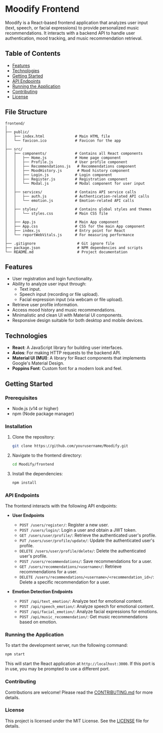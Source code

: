 # Moodify Frontend

Moodify is a React-based frontend application that analyzes user input (text, speech, or facial expressions) to provide personalized music recommendations. It interacts with a backend API to handle user authentication, mood tracking, and music recommendation retrieval.

## Table of Contents

- [Features](#features)
- [Technologies](#technologies)
- [Getting Started](#getting-started)
- [API Endpoints](#api-endpoints)
- [Running the Application](#running-the-application)
- [Contributing](#contributing)
- [License](#license)

## File Structure

```plaintext
frontend/
│
├── public/
│   ├── index.html              # Main HTML file
│   └── favicon.ico             # Favicon for the app
│
├── src/
│   ├── components/             # Contains all React components
│   │   ├── Home.js             # Home page component
│   │   ├── Profile.js          # User profile component
│   │   ├── Recommendations.js   # Recommendations component
│   │   ├── MoodHistory.js       # Mood history component
│   │   ├── Login.js            # Login component
│   │   ├── Register.js         # Registration component
│   │   └── Modal.js            # Modal component for user input
│   │
│   ├── services/               # Contains API service calls
│   │   ├── auth.js             # Authentication-related API calls
│   │   └── emotion.js          # Emotion-related API calls
│   │
│   ├── styles/                 # Contains global styles and themes
│   │   └── styles.css          # Main CSS file
│   │
│   ├── App.js                  # Main App component
│   ├── App.css                 # CSS for the main App component
│   ├── index.js                # Entry point for React
│   └── reportWebVitals.js      # For measuring performance
│
├── .gitignore                   # Git ignore file
├── package.json                 # NPM dependencies and scripts
└── README.md                    # Project documentation
```

## Features

- User registration and login functionality.
- Ability to analyze user input through:
  - Text input.
  - Speech input (recording or file upload).
  - Facial expression input (via webcam or file upload).
- Retrieve user profile information.
- Access mood history and music recommendations.
- Minimalistic and clean UI with Material UI components.
- Responsive design suitable for both desktop and mobile devices.

## Technologies

- **React**: A JavaScript library for building user interfaces.
- **Axios**: For making HTTP requests to the backend API.
- **Material UI (MUI)**: A library for React components that implements Google's Material Design.
- **Poppins Font**: Custom font for a modern look and feel.

## Getting Started

### Prerequisites

- Node.js (v14 or higher)
- npm (Node package manager)

### Installation

1. Clone the repository:
   ```bash
   git clone https://github.com/yourusername/Moodify.git
   ```

2. Navigate to the frontend directory:
   ```bash
   cd Moodify/frontend
   ```

3. Install the dependencies:
   ```bash
   npm install
   ```

### API Endpoints

The frontend interacts with the following API endpoints:

- **User Endpoints**
    - `POST /users/register/`: Register a new user.
    - `POST /users/login/`: Login a user and obtain a JWT token.
    - `GET /users/user/profile/`: Retrieve the authenticated user's profile.
    - `PUT /users/user/profile/update/`: Update the authenticated user's profile.
    - `DELETE /users/user/profile/delete/`: Delete the authenticated user's profile.
    - `POST /users/recommendations/`: Save recommendations for a user.
    - `GET /users/recommendations/<username>/`: Retrieve recommendations for a user.
    - `DELETE /users/recommendations/<username>/<recommendation_id>/`: Delete a specific recommendation for a user.

- **Emotion Detection Endpoints**
    - `POST /api/text_emotion/`: Analyze text for emotional content.
    - `POST /api/speech_emotion/`: Analyze speech for emotional content.
    - `POST /api/facial_emotion/`: Analyze facial expressions for emotions.
    - `POST /api/music_recommendation/`: Get music recommendations based on emotion.

### Running the Application

To start the development server, run the following command:

```bash
npm start
```

This will start the React application at `http://localhost:3000`. If this port is in use, you may be prompted to use a different port.

### Contributing

Contributions are welcome! Please read the [CONTRIBUTING.md](CONTRIBUTING.md) for more details.

### License

This project is licensed under the MIT License. See the [LICENSE](LICENSE) file for details.
